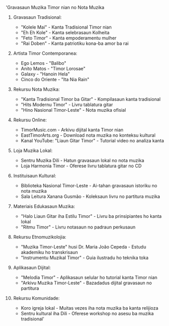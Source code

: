 'Gravasaun Muzika Timor nian no Nota Muzika

1. Gravasaun Tradisional:
   - "Kolele Mai" - Kanta Tradisional Timor nian
   - "Eh Eh Kole" - Kanta selebrasaun Kolheita
   - "Feto Timor" - Kanta empoderamentu mulher
   - "Rai Doben" - Kanta patriotiku kona-ba amor ba rai

2. Artista Timor Contemporanea:
   - Ego Lemos - "Balibo"
   - Anito Matos - "Timor Lorosae"
   - Galaxy - "Hanoin Hela"
   - Cinco do Oriente - "Ita Nia Rain"

3. Rekursu Nota Muzika:
   - "Kanta Tradisional Timor ba Gitar" - Kompilasaun kanta tradisional
   - "Hits Modernu Timor" - Livru tablatura gitar
   - "Hino Nasional Timor-Leste" - Nota muzika ofisial

4. Rekursu Online:
   - TimorMusic.com - Arkivu dijital kanta Timor nian
   - EastTimorArts.org - Download nota muzika no konteksu kultural
   - Kanal YouTube: "Liaun Gitar Timor" - Tutorial video no analiza kanta

5. Loja Muzika Lokal:
   - Sentru Muzika Dili - Hatun gravasaun lokal no nota muzika
   - Loja Harmonia Timor - Oferese livru tablatura gitar no CD

6. Instituisaun Kultural:
   - Biblioteka Nasional Timor-Leste - Ai-tahan gravasaun istoriku no nota muzika
   - Sala Leitura Xanana Gusmão - Koleksaun livru no partitura muzika

7. Materiais Edukasaun Muzika:
   - "Halo Liaun Gitar iha Estilu Timor" - Livru ba prinsipiantes ho kanta lokal
   - "Ritmu Timor" - Livru notasaun no padraun perkusaun

8. Rekursu Etnomuzikolojia:
   - "Muzika Timor-Leste" husi Dr. Maria João Cepeda - Estudu akademiku ho transkrisaun
   - "Instrumentu Muzikal Timor" - Guia ilustradu ho teknika toka

9. Aplikasaun Dijital:
   - "Melodia Timor" - Aplikasaun selular ho tutorial kanta Timor nian
   - "Arkivu Muzika Timor-Leste" - Bazadadus dijital gravasaun no partitura

10. Rekursu Komunidade:
    - Koro igreja lokal - Muitas vezes iha nota muzika ba kanta relijioza
    - Sentru kultural iha Dili - Oferese workshop no asesu ba muzika tradisional'